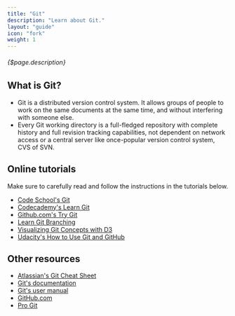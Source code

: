 ```yaml
---
title: "Git"
description: "Learn about Git."
layout: "guide"
icon: "fork"
weight: 1
---
```


###### {$page.description}

<article id="1">

## What is Git?

* Git is a distributed version control system. It allows groups of people to work on the same documents at the same time, and without interfering with someone else.
* Every Git working directory is a full-fledged repository with complete history and full revision tracking capabilities, not dependent on network access or a central server like once-popular version control system, CVS of SVN.

</article>

<article id="2">

## Online tutorials

Make sure to carefully read and follow the instructions in the tutorials below.

* [Code School's Git](https://www.codeschool.com/learn/git)
* [Codecademy's Learn Git](https://www.codecademy.com/learn/learn-git)
* [Github.com's Try Git](http://try.github.com)
* [Learn Git Branching](http://pcottle.github.com/learnGitBranching)
* [Visualizing Git Concepts with D3](http://onlywei.github.io/explain-git-with-d3)
* [Udacity's How to Use Git and GitHub](https://www.udacity.com/course/how-to-use-git-and-github--ud775)

</article>

<article id="3">

## Other resources

* [Atlassian's Git Cheat Sheet](https://www.atlassian.com/git/tutorials/atlassian-git-cheatsheet)
* [Git's documentation](https://git-scm.com/documentation)
* [Git's user manual](https://www.kernel.org/pub/software/scm/git/docs/user-manual.html)
* [GitHub.com](https://github.com)
* [Pro Git](https://git-scm.com/book/en/v2)

</article>